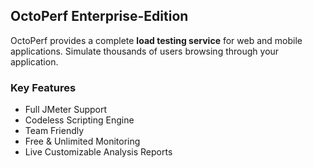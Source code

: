 ## OctoPerf Enterprise-Edition

OctoPerf provides a complete **load testing service** for web and mobile applications. Simulate thousands of users browsing through your application.

### Key Features

- Full JMeter Support
- Codeless Scripting Engine
- Team Friendly
- Free & Unlimited Monitoring
- Live Customizable Analysis Reports
